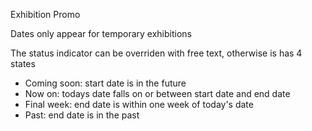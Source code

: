 Exhibition Promo

Dates only appear for temporary exhibitions

The status indicator can be overriden with free text, otherwise is has 4 states

- Coming soon: start date is in the future
- Now on: todays date falls on or between start date and end date
- Final week: end date is within one week of today's date
- Past: end date is in the past
